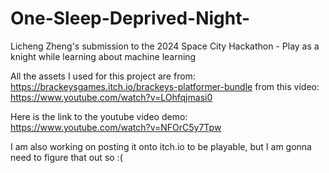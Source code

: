 # One-Sleep-Deprived-Night-
Licheng Zheng's submission to the 2024 Space City Hackathon - Play as a knight while learning about machine learning 

All the assets I used for this project are from: https://brackeysgames.itch.io/brackeys-platformer-bundle from this video: https://www.youtube.com/watch?v=LOhfqjmasi0

Here is the link to the youtube video demo: https://www.youtube.com/watch?v=NFOrC5y7Tpw 

I am also working on posting it onto itch.io to be playable, but I am gonna need to figure that out so :( 
